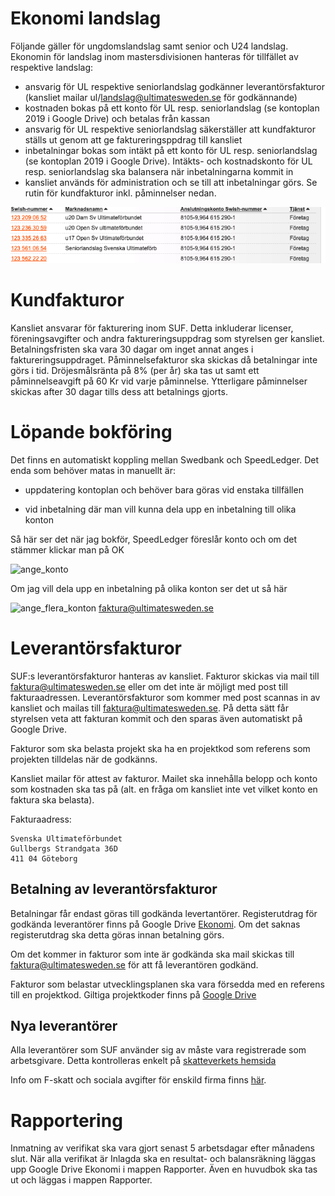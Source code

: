 # Ekonomi landslag

Följande gäller för ungdomslandslag samt senior och U24 landslag. Ekonomin för landslag inom mastersdivisionen hanteras för tillfället av respektive landslag:

* ansvarig för UL respektive seniorlandslag godkänner leverantörsfakturor (kansliet mailar ul/landslag@ultimatesweden.se för godkännande)
* kostnaden bokas på ett konto för UL resp. seniorlandslag (se kontoplan 2019 i Google Drive) och betalas från kassan
* ansvarig för UL respektive seniorlandslag säkerställer att kundfakturor ställs ut genom att ge faktureringsppdrag till kansliet
* inbetalningar bokas som intäkt på ett konto för UL resp. seniorlandslag (se kontoplan 2019 i Google Drive). Intäkts- och kostnadskonto för UL resp. seniorlandslag ska balansera när inbetalningarna kommit in
* kansliet används för administration och se till att inbetalningar görs. Se rutin för kundfakturor inkl. påminnelser nedan.


![Swishkonton](./media/Ekonomi/Swishkonton.png "Swishkonton")

# Kundfakturor

Kansliet ansvarar för fakturering inom SUF. Detta inkluderar licenser, föreningsavgifter och andra faktureringsuppdrag som styrelsen ger kansliet. Betalningsfristen ska vara 30 dagar om inget annat anges i faktureringsuppdraget. Påminnelsefakturor ska skickas då betalningar inte görs i tid. Dröjesmålsränta på 8% (per år) ska tas ut samt ett påminnelseavgift på 60 Kr vid varje påminnelse. Ytterligare påminnelser skickas after 30 dagar tills dess att betalnings gjorts.


# Löpande bokföring

Det finns en automatiskt koppling mellan Swedbank och SpeedLedger. Det enda som behöver matas in manuellt är:

* uppdatering kontoplan och behöver bara göras vid enstaka tillfällen

* vid inbetalning där man vill kunna dela upp en inbetalning till olika konton

Så här ser det när jag bokför, SpeedLedger föreslår konto och om det stämmer klickar man på OK

![ange_konto](./media/Ekonomi/ange_konto.png "ange_konto")



Om jag vill dela upp en inbetalning på olika konton ser det ut så här


![ange_flera_konton](./media/Ekonomi/ange_flera_konton.png "ange_flera_konton")
faktura@ultimatesweden.se

# Leverantörsfakturor 

SUF:s leverantörsfakturor hanteras av kansliet. Fakturor skickas via mail till 
faktura@ultimatesweden.se eller om det inte är möjligt med post till fakturaadressen. Leverantörsfakturor som kommer med post scannas in av kansliet och mailas till faktura@ultimatesweden.se. På detta sätt får styrelsen veta att fakturan kommit och den sparas även automatiskt på Google Drive. 

Fakturor som ska belasta projekt ska ha en projektkod som referens som projekten tilldelas när de godkänns. 

Kansliet mailar  för attest av fakturor. Mailet ska innehålla belopp och konto som kostnaden ska tas på (alt. en fråga om  kansliet inte vet vilket konto en faktura ska belasta).

Fakturaadress:

```
Svenska Ultimateförbundet
Gullbergs Strandgata 36D
411 04 Göteborg
```

## Betalning av leverantörsfakturor

Betalningar får endast göras till godkända levertantörer. Registerutdrag för godkända leverantörer finns på Google Drive [Ekonomi](https://drive.google.com/drive/folders/1rzow1bCGvufOQIUeFHirGzi2CB_YC1XM). Om det saknas registerutdrag ska detta göras innan betalning görs.

Om det kommer in fakturor som inte är godkända ska mail skickas till faktura@ultimatesweden.se för att få leverantören godkänd.

Fakturor som belastar utvecklingsplanen ska vara försedda med en referens till en projektkod. Giltiga projektkoder finns på [Google Drive](https://drive.google.com/drive/folders/0AP8_MerwYwMTUk9PVA)


## Nya leverantörer

Alla leverantörer som SUF använder sig av måste vara registrerade som arbetsgivare. Detta kontrolleras enkelt på [skatteverkets hemsida](https://www.skatteverket.se/privat/sjalvservice/allaetjanster/tjanster/hamtaforetagsinformation.4.3810a01c150939e893f3e69.html)

Info om F-skatt och sociala avgifter för enskild firma finns [här](https://www.skatteverket.se/foretagochorganisationer/sjalvservice/svarpavanligafragor/nystartadeforetag/foretagfskattfaq/jagharstartatettforetaghurbetalasminasocialavgifteromjagharfskatt.5.10010ec103545f243e8000709.html). 


# Rapportering

Inmatning av verifikat ska vara gjort senast 5 arbetsdagar efter månadens slut. När alla verifikat är
Inlagda ska en resultat- och balansräkning läggas upp Google Drive Ekonomi i mappen Rapporter. Även en huvudbok ska tas ut och läggas i mappen Rapporter.


